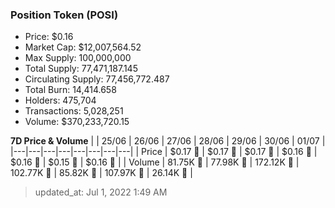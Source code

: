 
  ### Position Token (POSI)
  - Price: $0.16
  - Market Cap: $12,007,564.52
  - Max Supply: 100,000,000
  - Total Supply: 77,471,187.145
  - Circulating Supply: 77,456,772.487
  - Total Burn: 14,414.658
  - Holders: 475,704
  - Transactions: 5,028,251
  - Volume: $370,233,720.15

  **7D Price & Volume**
  | | 25&#x2F;06 | 26&#x2F;06 | 27&#x2F;06 | 28&#x2F;06 | 29&#x2F;06 | 30&#x2F;06 | 01&#x2F;07 |
  |---|---|---|---|---|---|---|---|
  | Price | $0.17 🔻 | $0.17 🔻 | $0.17 🔻 | $0.16 🔻 | $0.16 🔻 | $0.15 🔻 | $0.16 🚀 |
  | Volume | 81.75K 🔻 | 77.98K 🔻 | 172.12K 🚀 | 102.77K 🔻 | 85.82K 🔻 | 107.97K 🚀 | 26.14K 🔻 |

  > updated_at: Jul 1, 2022 1:49 AM
